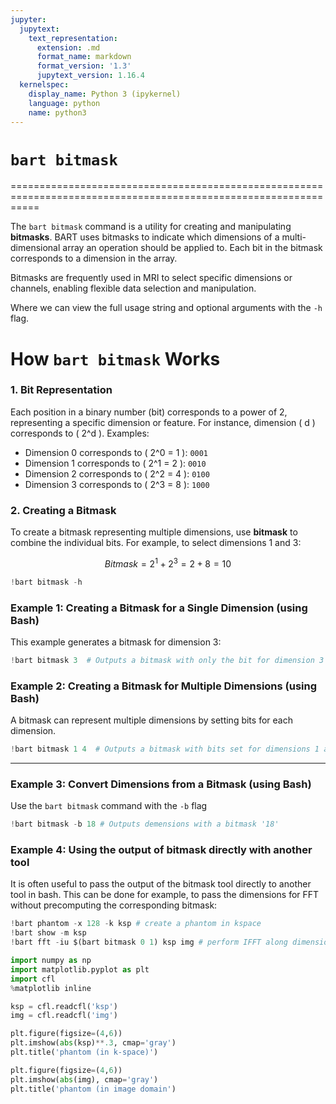 ```yaml
---
jupyter:
  jupytext:
    text_representation:
      extension: .md
      format_name: markdown
      format_version: '1.3'
      jupytext_version: 1.16.4
  kernelspec:
    display_name: Python 3 (ipykernel)
    language: python
    name: python3
---
```


# `bart bitmask`

=================================================================================================================

The `bart bitmask` command is a utility for creating and manipulating **bitmasks**. BART uses bitmasks to indicate which dimensions of a multi-dimensional array an operation should be applied to. Each bit in the bitmask corresponds to a dimension in the array.

Bitmasks are frequently used in MRI to select specific dimensions or channels, enabling flexible data selection and manipulation.

Where we can view the full usage string and optional arguments with the `-h` flag.


# How `bart bitmask` Works

### 1. Bit Representation
Each position in a binary number (bit) corresponds to a power of 2, representing a specific dimension or feature. For instance, dimension \( d \) corresponds to \( 2^d \). Examples:

- Dimension 0 corresponds to \( 2^0 = 1 \): `0001`
- Dimension 1 corresponds to \( 2^1 = 2 \): `0010`
- Dimension 2 corresponds to \( 2^2 = 4 \): `0100`
- Dimension 3 corresponds to \( 2^3 = 8 \): `1000`

### 2. Creating a Bitmask
To create a bitmask representing multiple dimensions, use **bitmask** to combine the individual bits. For example, to select dimensions 1 and 3:

$${Bitmask} = 2^1 + 2^3 = 2 + 8 = 10$$


```python
!bart bitmask -h
```

### Example 1: Creating a Bitmask for a Single Dimension (using Bash)

This example generates a bitmask for dimension 3:

```python
!bart bitmask 3  # Outputs a bitmask with only the bit for dimension 3 set
```

### Example 2: Creating a Bitmask for Multiple Dimensions (using Bash)

A bitmask can represent multiple dimensions by setting bits for each dimension. 

```python
!bart bitmask 1 4  # Outputs a bitmask with bits set for dimensions 1 and 4
```

---

### Example 3: Convert Dimensions from a Bitmask (using Bash)

Use the `bart bitmask` command with the `-b` flag


```python
!bart bitmask -b 18 # Outputs demensions with a bitmask '18'
```

### Example 4: Using the output of bitmask directly with another tool
It is often useful to pass the output of the bitmask tool directly to another tool in bash. This can be done for example,
to pass the dimensions for FFT without precomputing the corresponding bitmask:

```python
!bart phantom -x 128 -k ksp # create a phantom in kspace
!bart show -m ksp
!bart fft -iu $(bart bitmask 0 1) ksp img # perform IFFT along dimensions 0 and 1
```

```python
import numpy as np
import matplotlib.pyplot as plt
import cfl
%matplotlib inline

ksp = cfl.readcfl('ksp')
img = cfl.readcfl('img')

plt.figure(figsize=(4,6))
plt.imshow(abs(ksp)**.3, cmap='gray')
plt.title('phantom (in k-space)')

plt.figure(figsize=(4,6))
plt.imshow(abs(img), cmap='gray')
plt.title('phantom (in image domain')
```
